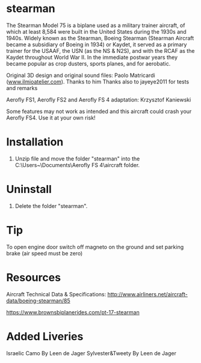 # stearman
The Stearman Model 75 is a biplane used as a military trainer aircraft, of which at least 8,584 were built in the United States during the 1930s and 1940s. Widely known as the Stearman, Boeing Stearman (Stearman Aircraft became a subsidiary of Boeing in 1934) or Kaydet, it served as a primary trainer for the USAAF, the USN (as the NS & N2S), and with the RCAF as the Kaydet throughout World War II. In the immediate postwar years they became popular as crop dusters, sports planes, and for aerobatic.

Original 3D design and original sound files: Paolo Matricardi (www.ilmioatelier.com). Thanks to him
Thanks also to jayeye2011 for tests and remarks

Aerofly FS1, Aerofly FS2 and Aerofly FS 4 adaptation: Krzysztof Kaniewski

 Some features may not work as intended and this aircraft could crash your Aerofly FS4. 
 Use it at your own risk!

# Installation

1. Unzip file and move the folder "stearman" into the C:\Users\~\Documents\Aerofly FS 4\aircraft folder.

# Uninstall

1. Delete the folder "stearman".

# Tip 
To open engine door switch off magneto on the ground and set parking brake (air speed must be zero)

# Resources

Aircraft Technical Data & Specifications: http://www.airliners.net/aircraft-data/boeing-stearman/85 

https://www.brownsbiplanerides.com/pt-17-stearman

# Added Liveries
Israelic Camo	By Leen de Jager
Sylvester&Tweety	By Leen de Jager
